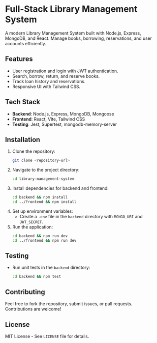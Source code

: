 # Full-Stack Library Management System

A modern Library Management System built with Node.js, Express, MongoDB, and React. Manage books, borrowing, reservations, and user accounts efficiently.

## Features
- User registration and login with JWT authentication.
- Search, borrow, return, and reserve books.
- Track loan history and reservations.
- Responsive UI with Tailwind CSS.

## Tech Stack
- **Backend**: Node.js, Express, MongoDB, Mongoose
- **Frontend**: React, Vite, Tailwind CSS
- **Testing**: Jest, Supertest, mongodb-memory-server

## Installation
1. Clone the repository:
   ```bash
   git clone <repository-url>
   ```
2. Navigate to the project directory:
   ```bash
   cd library-management-system
   ```
3. Install dependencies for backend and frontend:
   ```bash
   cd backend && npm install
   cd ../frontend && npm install
   ```
4. Set up environment variables:
   - Create a `.env` file in the `backend` directory with `MONGO_URI` and `JWT_SECRET`.
5. Run the application:
   ```bash
   cd backend && npm run dev
   cd ../frontend && npm run dev
   ```

## Testing
- Run unit tests in the `backend` directory:
  ```bash
  cd backend && npm test
  ```

## Contributing
Feel free to fork the repository, submit issues, or pull requests. Contributions are welcome!

## License
MIT License - See `LICENSE` file for details.
